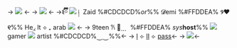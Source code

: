 -> ![](https://i.postimg.cc/hvRh2YvL/Untitled37-20240131184121.jpg) <-
-> ![](https://i.postimg.cc/nzDCYxFV/Untitled38-20240131184231.png) <-
->**꒰ྀི** ![](https://i.postimg.cc/SQcnnm1D/IMG-3849.gif) ༏ ‏‏‎ Zaid %#CDCDCD%*or*%% 𝓓emi  %#FFDDEA% **୨❤︎୧**%% He[◞](https://pronouns.cc/@Anubie) It  ⟡ ₊ arab ![](https://i.postimg.cc/kggGYKJp/IMG-3830.gif) <-
-> 9teen 𐙚 ུ⃨ㅤ ‏‏‎  %#FFDDEA% _sys_**host**%%  ![](https://i.postimg.cc/WbjhrxQj/IMG-3831.gif) gamer ![](https://i.postimg.cc/8PHsbtSv/Untitled42-20240131193902.jpg) artist %#CDCDCD%⏝⏝%%<-
-> [I](https://bungostraydogs.fandom.com/wiki/Osamu_Dazai) ⟣ [II](https://fearandhunger.wiki.gg/wiki/Levi) ⟣ [pass](https://mmm.page/smt3)<-
-> ![](https://i.postimg.cc/RZpFkhqV/Untitled37-20240131184124.jpg)<-
